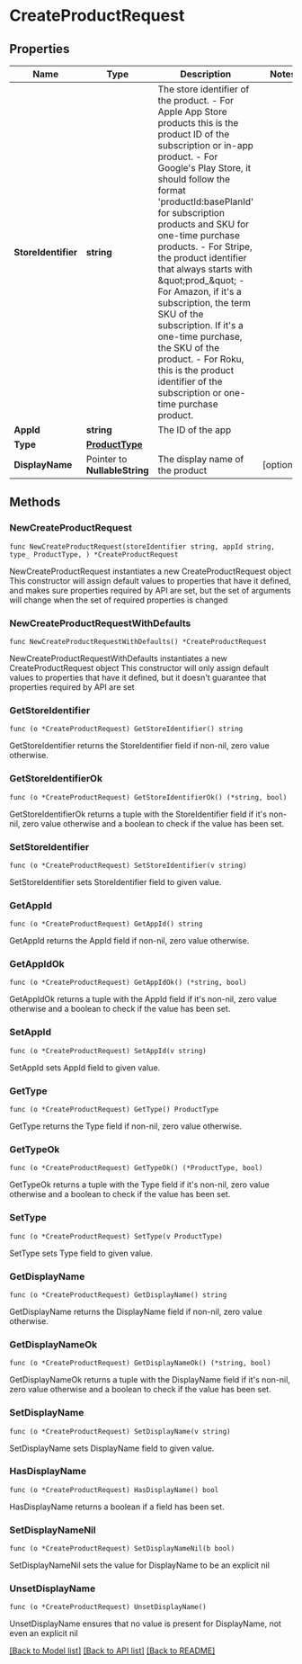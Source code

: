 # CreateProductRequest

## Properties

Name | Type | Description | Notes
------------ | ------------- | ------------- | -------------
**StoreIdentifier** | **string** | The store identifier of the product. - For Apple App Store products this is the product ID of the subscription or in-app product. - For Google&#39;s Play Store, it should follow the format &#39;productId:basePlanId&#39; for subscription products and SKU for one-time purchase products. - For Stripe, the product identifier that always starts with \&quot;prod_\&quot; - For Amazon, if it&#39;s a subscription, the term SKU of the subscription. If it&#39;s a one-time purchase, the SKU of the product. - For Roku, this is the product identifier of the subscription or one-time purchase product.  | 
**AppId** | **string** | The ID of the app | 
**Type** | [**ProductType**](ProductType.md) |  | 
**DisplayName** | Pointer to **NullableString** | The display name of the product | [optional] 

## Methods

### NewCreateProductRequest

`func NewCreateProductRequest(storeIdentifier string, appId string, type_ ProductType, ) *CreateProductRequest`

NewCreateProductRequest instantiates a new CreateProductRequest object
This constructor will assign default values to properties that have it defined,
and makes sure properties required by API are set, but the set of arguments
will change when the set of required properties is changed

### NewCreateProductRequestWithDefaults

`func NewCreateProductRequestWithDefaults() *CreateProductRequest`

NewCreateProductRequestWithDefaults instantiates a new CreateProductRequest object
This constructor will only assign default values to properties that have it defined,
but it doesn't guarantee that properties required by API are set

### GetStoreIdentifier

`func (o *CreateProductRequest) GetStoreIdentifier() string`

GetStoreIdentifier returns the StoreIdentifier field if non-nil, zero value otherwise.

### GetStoreIdentifierOk

`func (o *CreateProductRequest) GetStoreIdentifierOk() (*string, bool)`

GetStoreIdentifierOk returns a tuple with the StoreIdentifier field if it's non-nil, zero value otherwise
and a boolean to check if the value has been set.

### SetStoreIdentifier

`func (o *CreateProductRequest) SetStoreIdentifier(v string)`

SetStoreIdentifier sets StoreIdentifier field to given value.


### GetAppId

`func (o *CreateProductRequest) GetAppId() string`

GetAppId returns the AppId field if non-nil, zero value otherwise.

### GetAppIdOk

`func (o *CreateProductRequest) GetAppIdOk() (*string, bool)`

GetAppIdOk returns a tuple with the AppId field if it's non-nil, zero value otherwise
and a boolean to check if the value has been set.

### SetAppId

`func (o *CreateProductRequest) SetAppId(v string)`

SetAppId sets AppId field to given value.


### GetType

`func (o *CreateProductRequest) GetType() ProductType`

GetType returns the Type field if non-nil, zero value otherwise.

### GetTypeOk

`func (o *CreateProductRequest) GetTypeOk() (*ProductType, bool)`

GetTypeOk returns a tuple with the Type field if it's non-nil, zero value otherwise
and a boolean to check if the value has been set.

### SetType

`func (o *CreateProductRequest) SetType(v ProductType)`

SetType sets Type field to given value.


### GetDisplayName

`func (o *CreateProductRequest) GetDisplayName() string`

GetDisplayName returns the DisplayName field if non-nil, zero value otherwise.

### GetDisplayNameOk

`func (o *CreateProductRequest) GetDisplayNameOk() (*string, bool)`

GetDisplayNameOk returns a tuple with the DisplayName field if it's non-nil, zero value otherwise
and a boolean to check if the value has been set.

### SetDisplayName

`func (o *CreateProductRequest) SetDisplayName(v string)`

SetDisplayName sets DisplayName field to given value.

### HasDisplayName

`func (o *CreateProductRequest) HasDisplayName() bool`

HasDisplayName returns a boolean if a field has been set.

### SetDisplayNameNil

`func (o *CreateProductRequest) SetDisplayNameNil(b bool)`

 SetDisplayNameNil sets the value for DisplayName to be an explicit nil

### UnsetDisplayName
`func (o *CreateProductRequest) UnsetDisplayName()`

UnsetDisplayName ensures that no value is present for DisplayName, not even an explicit nil

[[Back to Model list]](../README.md#documentation-for-models) [[Back to API list]](../README.md#documentation-for-api-endpoints) [[Back to README]](../README.md)


